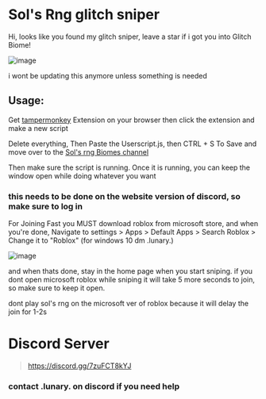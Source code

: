 # Sol's Rng glitch sniper 
Hi, looks like you found my glitch sniper, leave a star if i got you into Glitch Biome!

![image](https://github.com/user-attachments/assets/20e71a2e-2722-4903-8829-941df09cf11f)

i wont be updating this anymore unless something is needed
## Usage:   
Get [tampermonkey](https://www.tampermonkey.net/) Extension on your browser then click the extension and make a new script

Delete everything, Then Paste the Userscript.js, then CTRL + S To Save and move over to the [Sol's rng Biomes channel](https://discord.com/channels/1186570213077041233/1282542323590496277) 

Then make sure the script is running. Once it is running, you can keep the window open while doing whatever you want 

### this needs to be done on the website version of discord, so make sure to log in 

For Joining Fast you MUST download roblox from microsoft store, and when you're done, Navigate to settings > Apps > Default Apps > Search Roblox > Change it to "Roblox" (for windows 10 dm .lunary.)

![image](https://github.com/user-attachments/assets/5e44fb71-b82e-45a3-a1fa-d6ee7138dbab)

and when thats done, stay in the home page when you start sniping. if you dont open microsoft roblox while sniping it will take 5 more seconds to join, so make sure to keep it open.

dont play sol's rng on the microsoft ver of roblox because it will delay the join for 1-2s

# Discord Server
> https://discord.gg/7zuFCT8kYJ

### contact .lunary. on discord if you need help
